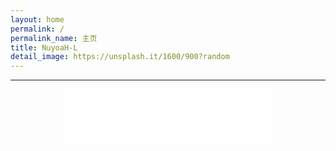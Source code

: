 ```yaml
---
layout: home
permalink: /
permalink_name: 主页
title: NuyoaH-L
detail_image: https://unsplash.it/1600/900?random
---
```

<center>
 <div id="hitokoto"><script>hitokoto()</script></div>
</center>
<hr>
<!--
<div id="player"></div>
<script type="text/javascript">
	var ap = new APlayer({
		container: document.getElementById('player'),
		lrcType: 3,
		autoplay: true,
		audio: [{
			name: 'Eye Water',
			artist: 'itsuwari',
			url: 'https://music.163.com/song/media/outer/url?id=1351784375.mp3',
			cover: 'https://p1.music.126.net/XSOnbQelZb4qtcdhTKPafQ==/109951163924980512.jpg?imageView&thumbnail=360y360&quality=75&tostatic=0',
			lrc: 'https://link.jscdn.cn/1drv/aHR0cHM6Ly8xZHJ2Lm1zL3UvcyFBbThOWW11MnB1VC1nMFliZWVEQzNMQ0t6LVRMP2U9REdEeDJV.lrc',
			lrcType 3,
			theme: '#ee8243'
		}]
	});
	ap.init();
</script>
-->
<center><iframe frameborder="no" border="0" marginwidth="0" marginheight="0" width=330 height=86 src="//music.163.com/outchain/player?type=2&id=1425371292&auto=1&height=66"></iframe></center>
<br>
<!--
<center>
<div class="link-chip">
 <img alt="🌚" src="https://q1.qlogo.cn/g?b=qq&nk=1634297622&s=640" class="link-chip-icon">
 <a title="🌚" target="_blank" class="link-chip-title" href="https://blog.nuyoah-l.ga/">博客</a>
</div>
<div class="link-chip">
 <img alt="🌚" src="https://status.nuyoah-l.ga/favicon.ico" class="link-chip-icon">
 <a title="🌚" target="_blank" class="link-chip-title" href="https://status.nuyoah-l.ga/">状态</a>
</div>
<div class="link-chip">
 <img alt="🌚" src="https://tools.nuyoah-l.ga/favicon.ico" class="link-chip-icon">
 <a title="🌚" target="_blank" class="link-chip-title" href="https://tools.nuyoah-l.ga/">工具</a>
</div>
</center>
-->
